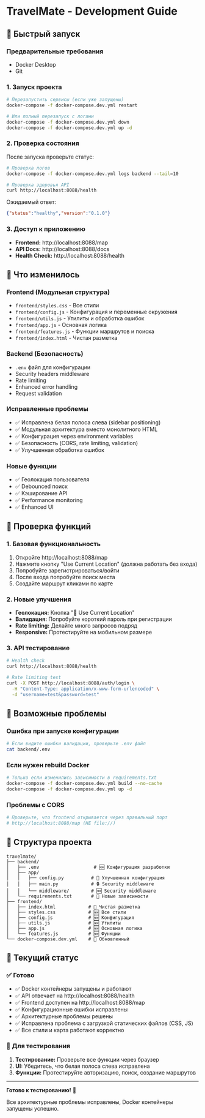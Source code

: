 # TravelMate - Development Guide

## 🚀 Быстрый запуск

### Предварительные требования
- Docker Desktop
- Git

### 1. Запуск проекта

```bash
# Перезапустить сервисы (если уже запущены)
docker-compose -f docker-compose.dev.yml restart

# Или полный перезапуск с логами
docker-compose -f docker-compose.dev.yml down
docker-compose -f docker-compose.dev.yml up -d
```

### 2. Проверка состояния

После запуска проверьте статус:

```bash
# Проверка логов
docker-compose -f docker-compose.dev.yml logs backend --tail=10

# Проверка здоровья API
curl http://localhost:8088/health
```

Ожидаемый ответ:
```json
{"status":"healthy","version":"0.1.0"}
```

### 3. Доступ к приложению

- **Frontend:** http://localhost:8088/map
- **API Docs:** http://localhost:8088/docs
- **Health Check:** http://localhost:8088/health

## 🔧 Что изменилось

### Frontend (Модульная структура)
- `frontend/styles.css` - Все стили
- `frontend/config.js` - Конфигурация и переменные окружения
- `frontend/utils.js` - Утилиты и обработка ошибок
- `frontend/app.js` - Основная логика
- `frontend/features.js` - Функции маршрутов и поиска
- `frontend/index.html` - Чистая разметка

### Backend (Безопасность)
- `.env` файл для конфигурации
- Security headers middleware
- Rate limiting
- Enhanced error handling
- Request validation

### Исправленные проблемы
- ✅ Исправлена белая полоса слева (sidebar positioning)
- ✅ Модульная архитектура вместо монолитного HTML
- ✅ Конфигурация через environment variables
- ✅ Безопасность (CORS, rate limiting, validation)
- ✅ Улучшенная обработка ошибок

### Новые функции
- ✅ Геолокация пользователя
- ✅ Debounced поиск
- ✅ Кэширование API
- ✅ Performance monitoring
- ✅ Enhanced UI

## 🧪 Проверка функций

### 1. Базовая функциональность
1. Откройте http://localhost:8088/map
2. Нажмите кнопку "Use Current Location" (должна работать без входа)
3. Попробуйте зарегистрироваться/войти
4. После входа попробуйте поиск места
5. Создайте маршрут кликами по карте

### 2. Новые улучшения
- **Геолокация:** Кнопка "📍 Use Current Location"
- **Валидация:** Попробуйте короткий пароль при регистрации
- **Rate limiting:** Делайте много запросов подряд
- **Responsive:** Протестируйте на мобильном размере

### 3. API тестирование
```bash
# Health check
curl http://localhost:8088/health

# Rate limiting test
curl -X POST http://localhost:8088/auth/login \
  -H "Content-Type: application/x-www-form-urlencoded" \
  -d "username=test&password=test"
```

## 🐛 Возможные проблемы

### Ошибка при запуске конфигурации
```bash
# Если видите ошибки валидации, проверьте .env файл
cat backend/.env
```

### Если нужен rebuild Docker
```bash
# Только если изменились зависимости в requirements.txt
docker-compose -f docker-compose.dev.yml build --no-cache
docker-compose -f docker-compose.dev.yml up -d
```

### Проблемы с CORS
```bash
# Проверьте, что frontend открывается через правильный порт
# http://localhost:8088/map (НЕ file://)
```

## 📂 Структура проекта

```
travelmate/
├── backend/
│   ├── .env                    # 🆕 Конфигурация разработки
│   ├── app/
│   │   ├── config.py          # 🔧 Улучшенная конфигурация
│   │   ├── main.py            # 🔒 Security middleware
│   │   └── middleware/        # 🆕 Security middleware
│   └── requirements.txt       # 🔧 Новые зависимости
├── frontend/
│   ├── index.html            # 🔧 Чистая разметка
│   ├── styles.css            # 🆕 Все стили
│   ├── config.js             # 🆕 Конфигурация
│   ├── utils.js              # 🆕 Утилиты
│   ├── app.js                # 🆕 Основная логика
│   └── features.js           # 🆕 Функции
└── docker-compose.dev.yml    # 🔧 Обновленный
```

## 🎯 Текущий статус

### ✅ Готово
- ✅ Docker контейнеры запущены и работают
- ✅ API отвечает на http://localhost:8088/health
- ✅ Frontend доступен на http://localhost:8088/map
- ✅ Конфигурационные ошибки исправлены
- ✅ Архитектурные проблемы решены
- ✅ Исправлена проблема с загрузкой статических файлов (CSS, JS)
- ✅ Все стили и карта работают корректно

### 🔄 Для тестирования
1. **Тестирование:** Проверьте все функции через браузер
2. **UI:** Убедитесь, что белая полоса слева исправлена
3. **Функции:** Протестируйте авторизацию, поиск, создание маршрутов

---

**Готово к тестированию!** 🚀

Все архитектурные проблемы исправлены, Docker контейнеры запущены успешно.